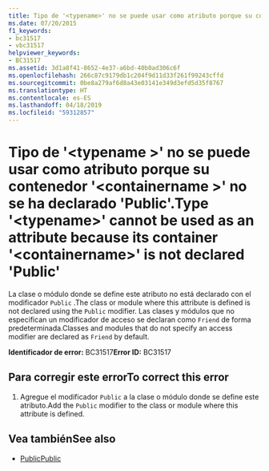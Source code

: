 ```yaml
---
title: Tipo de '<typename>' no se puede usar como atributo porque su contenedor '<containername>' no se ha declarado 'Public'.
ms.date: 07/20/2015
f1_keywords:
- bc31517
- vbc31517
helpviewer_keywords:
- BC31517
ms.assetid: 3d1a8f41-8652-4e37-a6bd-40b0ad306c6f
ms.openlocfilehash: 266c87c9179db1c204f9d11d33f261f99243cffd
ms.sourcegitcommit: 0be8a279af6d8a43e03141e349d3efd5d35f8767
ms.translationtype: HT
ms.contentlocale: es-ES
ms.lasthandoff: 04/18/2019
ms.locfileid: "59312857"
---
```

# <a name="type-typename-cannot-be-used-as-an-attribute-because-its-container-containername-is-not-declared-public"></a><span data-ttu-id="e5bfc-102">Tipo de '\<typename >' no se puede usar como atributo porque su contenedor '\<containername >' no se ha declarado 'Public'.</span><span class="sxs-lookup"><span data-stu-id="e5bfc-102">Type '\<typename>' cannot be used as an attribute because its container '\<containername>' is not declared 'Public'</span></span>
<span data-ttu-id="e5bfc-103">La clase o módulo donde se define este atributo no está declarado con el modificador `Public` .</span><span class="sxs-lookup"><span data-stu-id="e5bfc-103">The class or module where this attribute is defined is not declared using the `Public` modifier.</span></span> <span data-ttu-id="e5bfc-104">Las clases y módulos que no especifican un modificador de acceso se declaran como `Friend` de forma predeterminada.</span><span class="sxs-lookup"><span data-stu-id="e5bfc-104">Classes and modules that do not specify an access modifier are declared as `Friend` by default.</span></span>  
  
 <span data-ttu-id="e5bfc-105">**Identificador de error:** BC31517</span><span class="sxs-lookup"><span data-stu-id="e5bfc-105">**Error ID:** BC31517</span></span>  
  
## <a name="to-correct-this-error"></a><span data-ttu-id="e5bfc-106">Para corregir este error</span><span class="sxs-lookup"><span data-stu-id="e5bfc-106">To correct this error</span></span>  
  
1. <span data-ttu-id="e5bfc-107">Agregue el modificador `Public` a la clase o módulo donde se define este atributo.</span><span class="sxs-lookup"><span data-stu-id="e5bfc-107">Add the `Public` modifier to the class or module where this attribute is defined.</span></span>  
  
## <a name="see-also"></a><span data-ttu-id="e5bfc-108">Vea también</span><span class="sxs-lookup"><span data-stu-id="e5bfc-108">See also</span></span>

- [<span data-ttu-id="e5bfc-109">Public</span><span class="sxs-lookup"><span data-stu-id="e5bfc-109">Public</span></span>](../../visual-basic/language-reference/modifiers/public.md)
